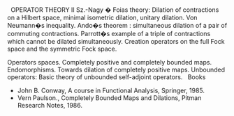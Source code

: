 ---
---


 
OPERATOR THEORY II
Sz.-Nagy � Foias theory: Dilation of contractions on a Hilbert space, minimal
isometric dilation, unitary dilation. Von Neumann�s inequality. Ando�s theorem
: simultaneous dilation of a pair of commuting contractions. Parrott�s example
of a triple of contractions which cannot be dilated simultaneously. Creation
operators on the full Fock space and the symmetric Fock space.

Operators spaces. Completely positive and completely bounded maps.
Endomorphisms. Towards dilation of completely positive maps. Unbounded
operators: Basic theory of unbounded self-adjoint operators.
 
Books

* John B. Conway, A course in Functional Analysis, Springer, 1985.
* Vern Paulson., Completely Bounded Maps and Dilations, Pitman Research Notes,
  1986.
   

